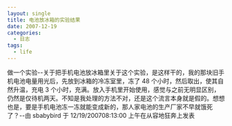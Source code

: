 ```yaml
---
layout: single
title: 电池放冰箱的实验结果
date: 2007-12-19
categories:
  - 日志
tags:
  - life
---
```


做一个实验--关于把手机电池放冰箱里关于这个实验，是这样干的，我的那块旧手机电池电量用光后，先放到冰箱的冷冻室里，冻了 48 个小时，然后取出，使其自然升温，充电 3 个小时，充满。放入手机里开始使用，感觉与之前无明显区别，仍然是仅待机两天。不知是我处理的方法不对，还是这个流言本身就是假的。想想也是，要是手机电池冻一冻就能变成新的，那人家电池的生产厂家不早就饿死了？--由 sbabybird 于 12/19/200708&#58;13&#58;00 上午在从容地狂奔上发表
